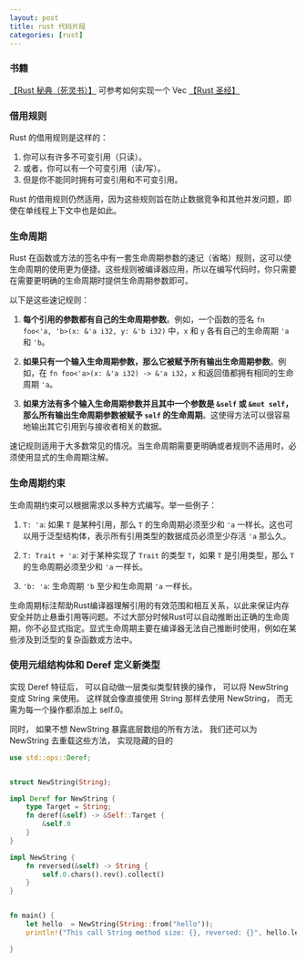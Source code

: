 ```yaml
---
layout: post
title: rust 代码片段
categories: [rust]
---
```


### 书籍

[【Rust 秘典（死灵书）】](https://nomicon.purewhite.io/intro.html)  可参考如何实现一个 Vec
[【Rust 圣经】](https://course.rs/about-book.html)


### 借用规则

Rust 的借用规则是这样的：

1. 你可以有许多不可变引用（只读）。
2. 或者，你可以有一个可变引用（读/写）。
3. 但是你不能同时拥有可变引用和不可变引用。

Rust 的借用规则仍然适用，因为这些规则旨在防止数据竞争和其他并发问题，即使在单线程上下文中也是如此。

### 生命周期 

Rust 在函数或方法的签名中有一套生命周期参数的速记（省略）规则，这可以使生命周期的使用更为便捷。这些规则被编译器应用，所以在编写代码时，你只需要在需要更明确的生命周期时提供生命周期参数即可。

以下是这些速记规则：

1. **每个引用的参数都有自己的生命周期参数**。例如，一个函数的签名 `fn foo<'a, 'b>(x: &'a i32, y: &'b i32)` 中，`x` 和 `y` 各有自己的生命周期 `'a` 和 `'b`。

2. **如果只有一个输入生命周期参数，那么它被赋予所有输出生命周期参数**。例如，在 `fn foo<'a>(x: &'a i32) -> &'a i32`，`x` 和返回值都拥有相同的生命周期 `'a`。

3. **如果方法有多个输入生命周期参数并且其中一个参数是 `&self` 或 `&mut self`，那么所有输出生命周期参数被赋予 `self` 的生命周期**。这使得方法可以很容易地输出其它引用到与接收者相关的数据。

速记规则适用于大多数常见的情况。当生命周期需要更明确或者规则不适用时，必须使用显式的生命周期注解。

### 生命周期约束

生命周期约束可以根据需求以多种方式编写。举一些例子：

1. `T: 'a`: 如果 `T` 是某种引用，那么 `T` 的生命周期必须至少和 `'a` 一样长。这也可以用于泛型结构体，表示所有引用类型的数据成员必须至少存活 `'a` 那么久。

2. `T: Trait + 'a`: 对于某种实现了 `Trait` 的类型 `T`，如果 `T` 是引用类型，那么 `T` 的生命周期必须至少和 `'a` 一样长。

3. `'b: 'a`: 生命周期 `'b` 至少和生命周期 `'a` 一样长。

生命周期标注帮助Rust编译器理解引用的有效范围和相互关系，以此来保证内存安全并防止悬垂引用等问题。不过大部分时候Rust可以自动推断出正确的生命周期，你不必显式指定。显式生命周期主要在编译器无法自己推断时使用，例如在某些涉及到泛型的复杂函数或方法中。


### 使用元组结构体和 Deref 定义新类型

实现 Deref 特征后， 可以自动做一层类似类型转换的操作， 可以将 NewString 变成 String 来使用。 这样就会像直接使用 String 那样去使用 NewString， 而无需为每一个操作都添加上 self.0。

同时， 如果不想 NewString 暴露底层数组的所有方法， 我们还可以为 NewString 去重载这些方法， 实现隐藏的目的

```rust
use std::ops::Deref;


struct NewString(String);

impl Deref for NewString {
    type Target = String;
    fn deref(&self) -> &Self::Target {
        &self.0
    }
}

impl NewString {
    fn reversed(&self) -> String {
        self.0.chars().rev().collect()
    }
}


fn main() {
    let hello  = NewString(String::from("hello"));
    println!("This call String method size: {}, reversed: {}", hello.len(),  hello.reversed());

}
```

